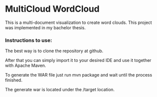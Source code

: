 # MultiCloud WordCloud
This is a multi-document visualization to create word clouds.
This project was implemented in my bachelor thesis.

### Instructions to use:

The best way is to clone the repository at github.

After that you can simply import it to your desired IDE and use it together with Apache Maven.

To generate the WAR file just run mvn package and wait until the process finished.

The generate war is located under the /target location.